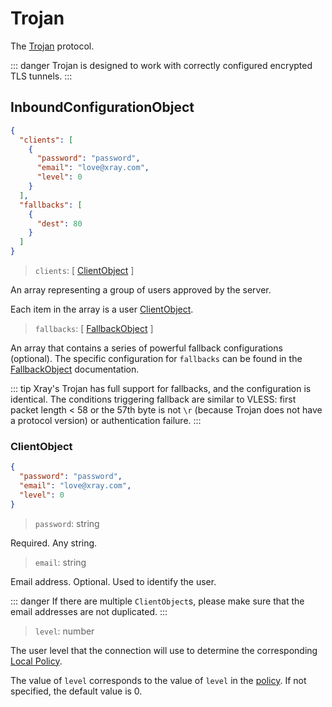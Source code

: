 # Trojan

The [Trojan](https://trojan-gfw.github.io/trojan/protocol) protocol.

::: danger
Trojan is designed to work with correctly configured encrypted TLS tunnels.
:::

## InboundConfigurationObject

```json
{
  "clients": [
    {
      "password": "password",
      "email": "love@xray.com",
      "level": 0
    }
  ],
  "fallbacks": [
    {
      "dest": 80
    }
  ]
}
```

> `clients`: \[ [ClientObject](#clientobject) \]

An array representing a group of users approved by the server.

Each item in the array is a user [ClientObject](#clientobject).

> `fallbacks`: \[ [FallbackObject](../features/fallback.md) \]

An array that contains a series of powerful fallback configurations (optional). The specific configuration for `fallbacks` can be found in the [FallbackObject](../features/fallback.md#fallbacks-configuration) documentation.

::: tip
Xray's Trojan has full support for fallbacks, and the configuration is identical. The conditions triggering fallback are similar to VLESS: first packet length < 58 or the 57th byte is not `\r` (because Trojan does not have a protocol version) or authentication failure.
:::

### ClientObject

```json
{
  "password": "password",
  "email": "love@xray.com",
  "level": 0
}
```

> `password`: string

Required. Any string.

> `email`: string

Email address. Optional. Used to identify the user.

::: danger
If there are multiple `ClientObject`s, please make sure that the email addresses are not duplicated.
:::

> `level`: number

The user level that the connection will use to determine the corresponding [Local Policy](../policy.md#levelpolicyobject).

The value of `level` corresponds to the value of `level` in the [policy](../policy.md#policyobject). If not specified, the default value is 0.
